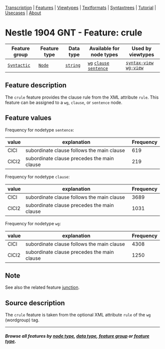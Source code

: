 <a name="start"></a>
<div class="hidden-content">
<a href="../transcription.md">Transcription</a> | <a href="README.md#start">Features</a> | <a href="../viewtypes.md#start">Viewtypes</a> | <a href="../textformats.md#start">Textformats</a> |  <a href="../syntaxtrees.md#start">Syntaxtrees</a> | <a href="../../tutorial/README.md#start">Tutorial</a> | <a href="../usecases/README.md#start">Usecases</a> | <a href="../about.md#start">About</a>
</div>

# Nestle 1904 GNT - Feature: crule

Feature group | Feature type | Data type | Available for node types | Used by viewtypes
---  | --- | --- | --- | ---
[`Syntactic`](featuresbygroup.md#syntactic-features) | [`Node`](featuresbyfeaturetype.md#node-features) | [`string`](featuresbydatatype.md#string-datatype) | [`wg`](featuresbynodetype.md#wordgroup-nodes) [`clause`](featuresbynodetype.md#clause-nodes) [`sentence`](featuresbynodetype.md#sentence-nodes) | [`syntax-view`](../syntax-view.md#start) [`wg-view`](../wg-view.md#start) 

## Feature description

The `crule` feature provides the clause rule from the XML attribute `rule`. This feature can be assigned to a `wg`, `clause`, or `sentence` node.

## Feature values

Frequency for nodetype `sentence`:

value | explanation | Frequency
--- | --- | ---
ClCl | subordinate clause follows the main clause | 619
‎ClCl2 | subordinate clause precedes the main clause | 219

Frequency for nodetype `clause`:

value | explanation | Frequency
--- | --- | ---
ClCl | subordinate clause follows the main clause | 3689
‎ClCl2 | subordinate clause precedes the main clause | 1031

Frequency for nodetype `wg`:

value | explanation | Frequency
--- | --- | ---
ClCl | subordinate clause follows the main clause | 4308
‎ClCl2 | subordinate clause precedes the main clause | 1250

## Note

See also the related feature [junction](junction.md#readme).

## Source description

The `crule` feature is taken from the optional XML attribute `rule` of the `wg` (wordgroup) tag.

---
##### *Browse all features by [node type](featuresbynodetype.md#start), [data type](featuresbydatatype.md#start), [feature group](featuresbygroup.md#start) or [feature type](featuresbyfeaturetype.md#start).*
